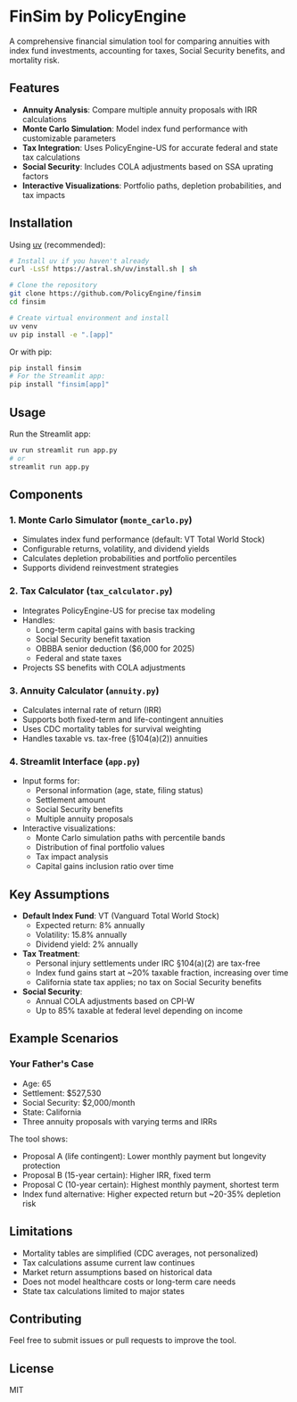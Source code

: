 # FinSim by PolicyEngine

A comprehensive financial simulation tool for comparing annuities with index fund investments, accounting for taxes, Social Security benefits, and mortality risk.

## Features

- **Annuity Analysis**: Compare multiple annuity proposals with IRR calculations
- **Monte Carlo Simulation**: Model index fund performance with customizable parameters
- **Tax Integration**: Uses PolicyEngine-US for accurate federal and state tax calculations
- **Social Security**: Includes COLA adjustments based on SSA uprating factors
- **Interactive Visualizations**: Portfolio paths, depletion probabilities, and tax impacts

## Installation

Using [uv](https://github.com/astral-sh/uv) (recommended):

```bash
# Install uv if you haven't already
curl -LsSf https://astral.sh/uv/install.sh | sh

# Clone the repository
git clone https://github.com/PolicyEngine/finsim
cd finsim

# Create virtual environment and install
uv venv
uv pip install -e ".[app]"
```

Or with pip:

```bash
pip install finsim
# For the Streamlit app:
pip install "finsim[app]"
```

## Usage

Run the Streamlit app:

```bash
uv run streamlit run app.py
# or
streamlit run app.py
```

## Components

### 1. Monte Carlo Simulator (`monte_carlo.py`)
- Simulates index fund performance (default: VT Total World Stock)
- Configurable returns, volatility, and dividend yields
- Calculates depletion probabilities and portfolio percentiles
- Supports dividend reinvestment strategies

### 2. Tax Calculator (`tax_calculator.py`)
- Integrates PolicyEngine-US for precise tax modeling
- Handles:
  - Long-term capital gains with basis tracking
  - Social Security benefit taxation
  - OBBBA senior deduction ($6,000 for 2025)
  - Federal and state taxes
- Projects SS benefits with COLA adjustments

### 3. Annuity Calculator (`annuity.py`)
- Calculates internal rate of return (IRR)
- Supports both fixed-term and life-contingent annuities
- Uses CDC mortality tables for survival weighting
- Handles taxable vs. tax-free (§104(a)(2)) annuities

### 4. Streamlit Interface (`app.py`)
- Input forms for:
  - Personal information (age, state, filing status)
  - Settlement amount
  - Social Security benefits
  - Multiple annuity proposals
- Interactive visualizations:
  - Monte Carlo simulation paths with percentile bands
  - Distribution of final portfolio values
  - Tax impact analysis
  - Capital gains inclusion ratio over time

## Key Assumptions

- **Default Index Fund**: VT (Vanguard Total World Stock)
  - Expected return: 8% annually
  - Volatility: 15.8% annually
  - Dividend yield: 2% annually
- **Tax Treatment**:
  - Personal injury settlements under IRC §104(a)(2) are tax-free
  - Index fund gains start at ~20% taxable fraction, increasing over time
  - California state tax applies; no tax on Social Security benefits
- **Social Security**:
  - Annual COLA adjustments based on CPI-W
  - Up to 85% taxable at federal level depending on income

## Example Scenarios

### Your Father's Case
- Age: 65
- Settlement: $527,530
- Social Security: $2,000/month
- State: California
- Three annuity proposals with varying terms and IRRs

The tool shows:
- Proposal A (life contingent): Lower monthly payment but longevity protection
- Proposal B (15-year certain): Higher IRR, fixed term
- Proposal C (10-year certain): Highest monthly payment, shortest term
- Index fund alternative: Higher expected return but ~20-35% depletion risk

## Limitations

- Mortality tables are simplified (CDC averages, not personalized)
- Tax calculations assume current law continues
- Market return assumptions based on historical data
- Does not model healthcare costs or long-term care needs
- State tax calculations limited to major states

## Contributing

Feel free to submit issues or pull requests to improve the tool.

## License

MIT